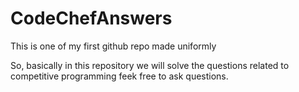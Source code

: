 # CodeChefAnswers
This is one of my first github repo made uniformly

So, basically in this repository we will solve the questions related to competitive programming
feek free to ask questions.

